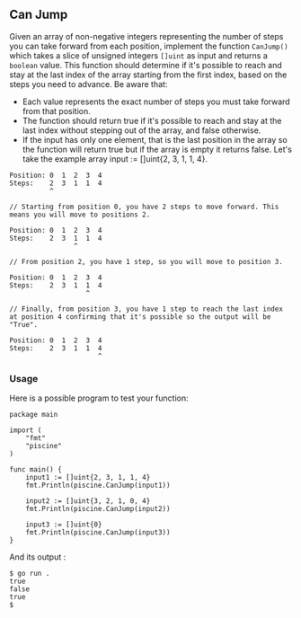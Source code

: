 ## Can Jump
Given an array of non-negative integers representing the number of steps you can take forward from each position, implement the function `CanJump()` which takes a slice of unsigned integers `[]uint` as input and returns a `boolean` value. This function should determine if it's possible to reach and stay at the last index of the array starting from the first index, based on the steps you need to advance. Be aware that:

 * Each value represents the exact number of steps you must take forward from that position.
 * The function should return true if it's possible to reach and stay at the last index without stepping out of the array, and false otherwise.
 * If the input has only one element, that is the last position in the array so the function will return true but if the array is empty it returns false.
Let's take the example array input := []uint{2, 3, 1, 1, 4}.

```
Position: 0  1  2  3  4
Steps:    2  3  1  1  4
          ^

// Starting from position 0, you have 2 steps to move forward. This means you will move to positions 2.

Position: 0  1  2  3  4
Steps:    2  3  1  1  4
                ^

// From position 2, you have 1 step, so you will move to position 3.

Position: 0  1  2  3  4
Steps:    2  3  1  1  4
                   ^

// Finally, from position 3, you have 1 step to reach the last index at position 4 confirming that it's possible so the output will be "True".

Position: 0  1  2  3  4
Steps:    2  3  1  1  4
                      ^
```
### Usage
Here is a possible program to test your function:
```
package main

import (
	"fmt"
	"piscine"
)

func main() {
	input1 := []uint{2, 3, 1, 1, 4}
	fmt.Println(piscine.CanJump(input1))

	input2 := []uint{3, 2, 1, 0, 4}
	fmt.Println(piscine.CanJump(input2))

	input3 := []uint{0}
	fmt.Println(piscine.CanJump(input3))
}
```
And its output :
```
$ go run .
true
false
true
$
```